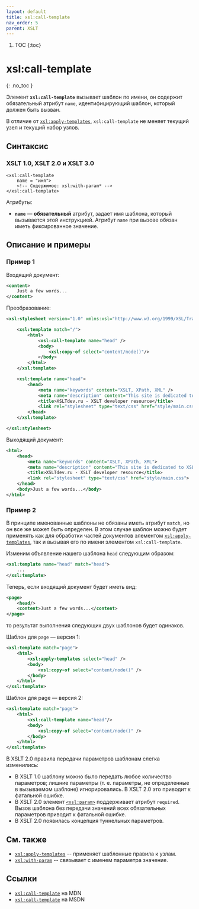 ```yaml
---
layout: default
title: xsl:call-template
nav_order: 5
parent: XSLT
---
```


<!-- prettier-ignore-start -->
1. TOC
{:toc}

# xsl:call-template
{: .no_toc }
<!-- prettier-ignore-end -->

Элемент **`xsl:call-template`** вызывает шаблон по имени, он содержит обязательный атрибут `name`, идентифицирующий шаблон, который должен быть вызван.

В отличие от [`xsl:apply-templates`](/xslt/xsl-apply-templates/), `xsl:call-template` не меняет текущий узел и текущий набор узлов.

## Синтаксис

### XSLT 1.0, XSLT 2.0 и XSLT 3.0

    <xsl:call-template
        name = "имя">
        <!-- Содержимое: xsl:with-param* -->
    </xsl:call-template>

Атрибуты:

- **`name`** — **обязательный** атрибут, задает имя шаблона, который вызывается этой инструкцией. Атрибут `name` при вызове обязан иметь фиксированное значение.

## Описание и примеры

### Пример 1

Входящий документ:

```xml
<content>
    Just a few words...
</content>
```

Преобразование:

```xml
<xsl:stylesheet version="1.0" xmlns:xsl="http://www.w3.org/1999/XSL/Transform">

    <xsl:template match="/">
        <html>
            <xsl:call-template name="head" />
            <body>
                <xsl:copy-of select="content/node()"/>
            </body>
        </html>
    </xsl:template>

    <xsl:template name="head">
        <head>
            <meta name="keywords" content="XSLT, XPath, XML" />
            <meta name="description" content="This site is dedicated to XSLT and Xpath." />
            <title>XSLTdev.ru - XSLT developer resource</title>
            <link rel="stylesheet" type="text/css" href="style/main.css" />
        </head>
    </xsl:template>

</xsl:stylesheet>
```

Выходящий документ:

```xml
<html>
    <head>
        <meta name="keywords" content="XSLT, XPath, XML">
        <meta name="description" content="This site is dedicated to XSLT and Xpath.">
        <title>XSLTdev.ru - XSLT developer resource</title>
        <link rel="stylesheet" type="text/css" href="style/main.css">
    </head>
    <body>Just a few words...</body>
</html>
```

### Пример 2

В принципе именованные шаблоны не обязаны иметь атрибут `match`, но он все же может быть определен. В этом случае шаблон можно будет применять как для обработки частей документов элементом [`xsl:apply-templates`](/xslt/xsl-apply-templates/), так и вызывая его по имени элементом `xsl:call-template`.

Изменим объявление нашего шаблона `head` следующим образом:

```xml
<xsl:template name="head" match="head">
    ...
</xsl:template>
```

Теперь, если входящий документ будет иметь вид:

```xml
<page>
    <head/>
    <content>Just a few words...</content>
</page>
```

то результат выполнения следующих двух шаблонов будет одинаков.

Шаблон для `page` — версия 1:

```xml
<xsl:template match="page">
    <html>
        <xsl:apply-templates select="head" />
        <body>
            <xsl:copy-of select="content/node()" />
        </body>
    </html>
</xsl:template>
```

Шаблон для page — версия 2:

```xml
<xsl:template match="page">
    <html>
        <xsl:call-template name="head"/>
        <body>
            <xsl:copy-of select="content/node()" />
        </body>
    </html>
</xsl:template>
```

В XSLT 2.0 правила передачи параметров шаблонам слегка изменились:

- В XSLT 1.0 шаблону можно было передать любое количество параметров; лишние параметры (т. е. параметры, не определенные в вызываемом шаблоне) игнорировались. В XSLT 2.0 это приводит к фатальной ошибке.
- В XSLT 2.0 элемент [`<xsl:param>`](/xslt/xsl-param/) поддерживает атрибут `required`. Вызов шаблона без передачи значений всех обязательных параметров приводит к фатальной ошибке.
- В XSLT 2.0 появилась концепция туннельных параметров.

## См. также

- [`xsl:apply-templates`](/xslt/xsl-apply-templates/) -- применяет шаблонные правила к узлам.
- [`xsl:with-param`](/xslt/xsl-with-param/) -- связывает с именем параметра значение.

## Ссылки

- [`xsl:call-template`](https://developer.mozilla.org/en/XSLT/call-template) на MDN
- [`xsl:call-template`](https://msdn.microsoft.com/en-us/library/ms256487.aspx) на MSDN
